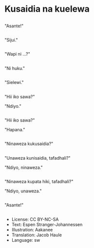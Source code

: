 # Kusaidia na kuelewa

##
"Asante!"

##
"Sijui."

##
"Wapi ni ...?"

##
"Ni huku."

##
"Sielewi."

##
"Hii iko sawa?"

"Ndiyo."

##
"Hii iko sawa?"

"Hapana."

##
"Ninaweza kukusaidia?"

##
"Unaweza kunisaidia, tafadhali?"

"Ndiyo, ninaweza."

##
"Ninaweza kupata hiki, tafadhali?"

"Ndiyo, unaweza."

##
"Asante!"

##
* License: CC BY-NC-SA
* Text: Espen Stranger-Johannessen
* Illustration: Aakanee
* Translation: Jacob Haule
* Language: sw
